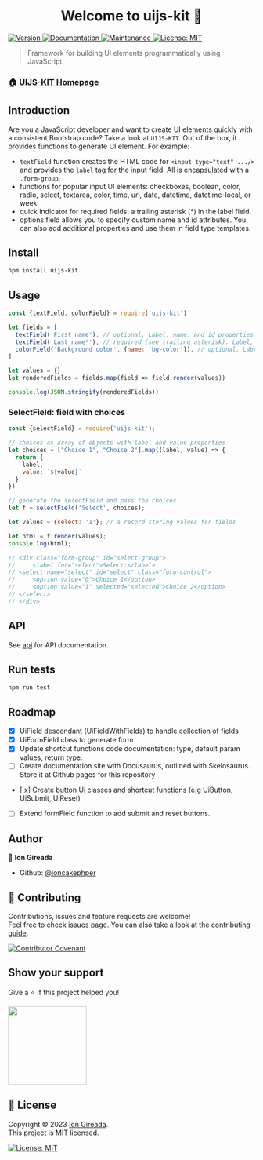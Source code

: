 <h1 align="center">Welcome to uijs-kit 👋</h1>
<p>
  <a href="https://www.npmjs.com/package/uijs-kit" target="_blank">
    <img alt="Version" src="https://img.shields.io/npm/v/uijs-kit.svg">
  </a>
  <a href="https://github.com/ioncakephper/ui#readme" target="_blank">
    <img alt="Documentation" src="https://img.shields.io/badge/documentation-yes-brightgreen.svg" />
  </a>
  <a href="https://github.com/ioncakephper/ui/graphs/commit-activity" target="_blank">
    <img alt="Maintenance" src="https://img.shields.io/badge/Maintained%3F-yes-green.svg" />
  </a>
  <a href="https://github.com/ioncakephper/ui/blob/master/LICENSE" target="_blank">
    <img alt="License: MIT" src="https://img.shields.io/github/license/ioncakephper/ui" />
  </a>
</p>

> Framework for building UI elements programmatically using JavaScript.

### 🏠 [UIJS-KIT Homepage](https://github.com/ioncakephper/ui)

## Introduction

Are you a JavaScript developer and want to create UI elements quickly with a consistent Bootstrap code? Take a look at `UIJS-KIT`. Out of the box, it provides functions to generate UI element. For example: 

- `textField` function creates the HTML code for `<input type="text" .../>` and provides the `label` tag for the input field. All is encapsulated with a `.form-group`.
- functions for popular input UI elements: checkboxes, boolean, color, radio, select, textarea, color, time, url, date, datetime, datetime-local, or week.
- quick indicator for required fields: a trailing asterisk (*) in the label field.
- options field allows you to specify custom name and id attributes. You can also add additional properties and use them in field type templates.

## Install

```sh
npm install uijs-kit
```

## Usage

```js
const {textField, colorField} = require('uijs-kit')

let fields = [
  textField('First name'), // optional. Label, name, and id properties derived from text parameter
  textField('Last name*'), // required (see trailing asterisk). Label, name, required, and id properties derived from text parameter
  colorField('Background color', {name: 'bg-color'}), // optional. Label derived from text parameter, name and id specified in name property
]

let values = {}
let renderedFields = fields.map(field => field.render(values))

console.log(JSON.stringify(renderedFields))
```

### SelectField: field with choices

```js
const {selectField} = require('uijs-kit');

// choices as array of objects with label and value properties
let choices = ["Choice 1", "Choice 2"].map((label, value) => {
  return {
    label,
    value: `${value}`
  }
})

// generate the selectField and pass the choices
let f = selectField('Select', choices);

let values = {select: '1'}; // a record storing values for fields

let html = f.render(values);
console.log(html);

// <div class="form-group" id="select-group">
//     <label for="select">Select:</label>
// <select name="select" id="select" class="form-control">
//     <option value="0">Choice 1</option>
//     <option value="1" selected="selected">Choice 2</option>
// </select>
// </div>
```

## API

See [api](./api.md) for API documentation.


## Run tests

```sh
npm run test
```

## Roadmap

- [x] UiField descendant (UiFieldWithFields) to handle collection of fields
- [x] UiFormField class to generate form
- [x] Update shortcut functions code documentation: type, default param values, return type.
- [ ] Create documentation site with Docusaurus, outlined with Skelosaurus. Store it at Github pages for this repository
- [ x] Create button Ui classes and shortcut functions (e.g UiButton, UiSubmit, UiReset)
- [ ] Extend formField function to add submit and reset buttons.

## Author

👤 **Ion Gireada**

* Github: [@ioncakephper](https://github.com/ioncakephper)

## 🤝 Contributing

Contributions, issues and feature requests are welcome!<br />Feel free to check [issues page](https://github.com/ioncakephper/ui/issues). You can also take a look at the [contributing guide](https://github.com/ioncakephper/ui/blob/master/CONTRIBUTING.md).

[![Contributor Covenant](https://img.shields.io/badge/Contributor%20Covenant-2.1-4baaaa.svg)](CODE_OF_CONDUCT.md)

## Show your support

Give a ⭐️ if this project helped you!

<a href="https://www.patreon.com/iongireada">
  <img src="https://c5.patreon.com/external/logo/become_a_patron_button@2x.png" width="160">
</a>

## 📝 License

Copyright © 2023 [Ion Gireada](https://github.com/ioncakephper).<br />
This project is [MIT](https://github.com/ioncakephper/ui/blob/master/LICENSE) licensed.

  <a href="https://github.com/ioncakephper/ui/blob/master/LICENSE" target="_blank">
    <img alt="License: MIT" src="https://img.shields.io/github/license/ioncakephper/ui" />
  </a>

